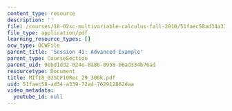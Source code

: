 ```yaml
---
content_type: resource
description: ''
file: /courses/18-02sc-multivariable-calculus-fall-2010/51faec58ad34a33972a4762912862daa_MIT18_02SCF10Rec_29_300k.pdf
file_type: application/pdf
learning_resource_types: []
ocw_type: OCWFile
parent_title: 'Session 41: Advanced Example'
parent_type: CourseSection
parent_uid: 9ebd1d32-024e-0a86-8958-b6ad334b76ad
resourcetype: Document
title: MIT18_02SCF10Rec_29_300k.pdf
uid: 51faec58-ad34-a339-72a4-762912862daa
video_metadata:
  youtube_id: null
---
```

